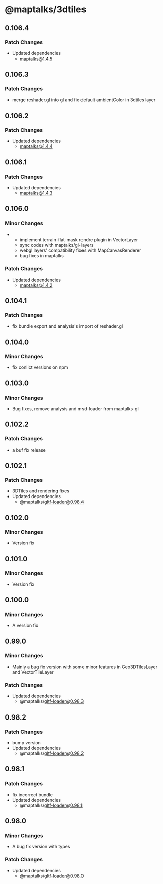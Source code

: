 # @maptalks/3dtiles

## 0.106.4

### Patch Changes

- Updated dependencies
  - maptalks@1.4.5

## 0.106.3

### Patch Changes

- merge reshader.gl into gl and fix default ambientColor in 3dtiles layer

## 0.106.2

### Patch Changes

- Updated dependencies
  - maptalks@1.4.4

## 0.106.1

### Patch Changes

- Updated dependencies
  - maptalks@1.4.3

## 0.106.0

### Minor Changes

- - implement terrain-flat-mask rendre plugin in VectorLayer
  - sync codes with maptalks/gl-layers
  - webgl layers' compatibility fixes with MapCanvasRenderer
  - bug fixes in maptalks

### Patch Changes

- Updated dependencies
  - maptalks@1.4.2

## 0.104.1

### Patch Changes

- fix bundle export and analysis's import of reshader.gl

## 0.104.0

### Minor Changes

- fix conlict versions on npm

## 0.103.0

### Minor Changes

- Bug fixes, remove analysis and msd-loader from maptalks-gl

## 0.102.2

### Patch Changes

- a buf fix release

## 0.102.1

### Patch Changes

- 3DTiles and rendering fixes
- Updated dependencies
  - @maptalks/gltf-loader@0.98.4

## 0.102.0

### Minor Changes

- Version fix

## 0.101.0

### Minor Changes

- Version fix

## 0.100.0

### Minor Changes

- A version fix

## 0.99.0

### Minor Changes

- Mainly a bug fix version with some minor features in Geo3DTilesLayer and VectorTileLayer

### Patch Changes

- Updated dependencies
  - @maptalks/gltf-loader@0.98.3

## 0.98.2

### Patch Changes

- bump version
- Updated dependencies
  - @maptalks/gltf-loader@0.98.2

## 0.98.1

### Patch Changes

- fix incorrect bundle
- Updated dependencies
  - @maptalks/gltf-loader@0.98.1

## 0.98.0

### Minor Changes

- A bug fix version with types

### Patch Changes

- Updated dependencies
  - @maptalks/gltf-loader@0.98.0
